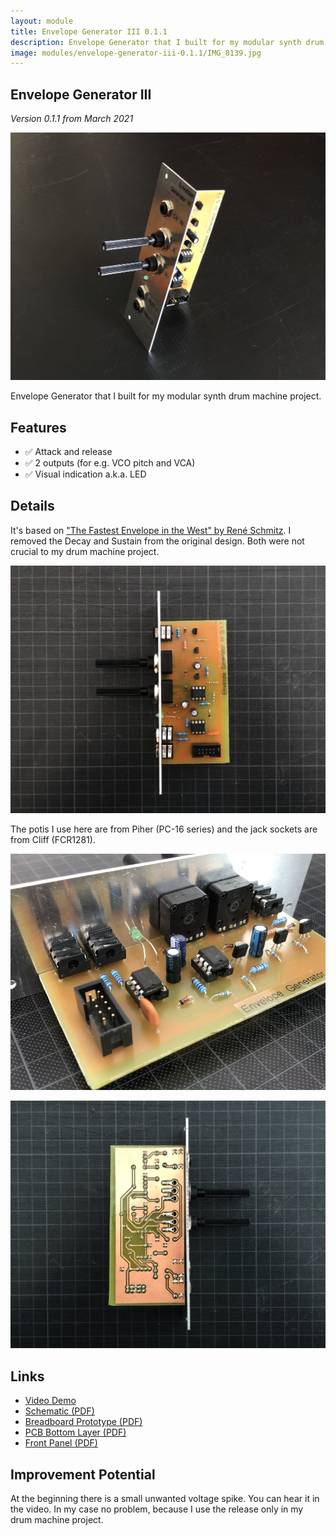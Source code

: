 ```yaml
---
layout: module
title: Envelope Generator III 0.1.1
description: Envelope Generator that I built for my modular synth drum machine project.
image: modules/envelope-generator-iii-0.1.1/IMG_8139.jpg
---
```


## Envelope Generator III

*Version 0.1.1 from March 2021*

![](IMG_8139.jpg)

Envelope Generator that I built for my modular synth drum machine project.

## Features

* ✅ Attack and release
* ✅ 2 outputs (for e.g. VCO pitch and VCA)
* ✅ Visual indication a.k.a. LED

## Details

It's based on ["The Fastest Envelope in the West" by René Schmitz](https://www.schmitzbits.de/adsr.html). I removed the Decay and Sustain from the original design. Both were not crucial to my drum machine project. 

![](IMG_8140.jpg)

The potis I use here are from Piher (PC-16 series) and the jack sockets are from Cliff (FCR1281).

![](IMG_8142.jpg)

![](IMG_8141.jpg)

## Links

* [Video Demo](Bumm-Bumm-Garage-Envelope-Generator-III-0.1.1-Video-Demo.mp4)
* [Schematic (PDF)](Bumm-Bumm-Garage-Envelope-Generator-III-0.1.1-Schematic.pdf)
* [Breadboard Prototype (PDF)](Bumm-Bumm-Garage-Envelope-Generator-III-0.1.1-Breadboard-Prototype.pdf)
* [PCB Bottom Layer (PDF)](Bumm-Bumm-Garage-Envelope-Generator-III-0.1.1-PCB-Bottom-Layer.pdf)
* [Front Panel (PDF)](Bumm-Bumm-Garage-Envelope-Generator-III-0.1.1-Panel.pdf)

## Improvement Potential

At the beginning there is a small unwanted voltage spike. You can hear it in the video. In my case no problem, because I use the release only in my drum machine project.

<!-- Social links to comments (improvement potential) -->